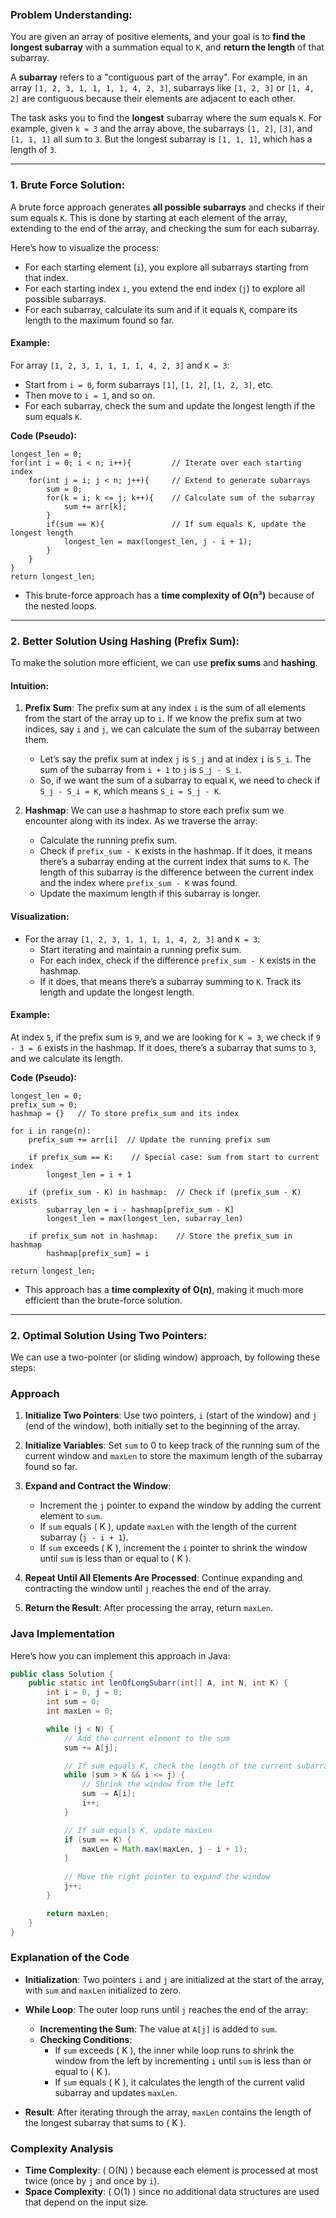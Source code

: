 ### Problem Understanding:

You are given an array of positive elements, and your goal is to **find the longest subarray** with a summation equal to `K`, and **return the length** of that subarray.

A **subarray** refers to a "contiguous part of the array". For example, in an array `[1, 2, 3, 1, 1, 1, 1, 4, 2, 3]`, subarrays like `[1, 2, 3]` or `[1, 4, 2]` are contiguous because their elements are adjacent to each other.

The task asks you to find the **longest** subarray where the sum equals `K`. For example, given `k = 3` and the array above, the subarrays `[1, 2]`, `[3]`, and `[1, 1, 1]` all sum to `3`. But the longest subarray is `[1, 1, 1]`, which has a length of `3`.

---

### 1. **Brute Force Solution**:

A brute force approach generates **all possible subarrays** and checks if their sum equals `K`. This is done by starting at each element of the array, extending to the end of the array, and checking the sum for each subarray.

Here’s how to visualize the process:

- For each starting element (`i`), you explore all subarrays starting from that index.
- For each starting index `i`, you extend the end index (`j`) to explore all possible subarrays.
- For each subarray, calculate its sum and if it equals `K`, compare its length to the maximum found so far.

#### Example:
For array `[1, 2, 3, 1, 1, 1, 1, 4, 2, 3]` and `K = 3`:

- Start from `i = 0`, form subarrays `[1]`, `[1, 2]`, `[1, 2, 3]`, etc.
- Then move to `i = 1`, and so on.
- For each subarray, check the sum and update the longest length if the sum equals `K`.

**Code (Pseudo):**

```pseudocode
longest_len = 0;
for(int i = 0; i < n; i++){         // Iterate over each starting index
    for(int j = i; j < n; j++){     // Extend to generate subarrays
        sum = 0;
        for(k = i; k <= j; k++){    // Calculate sum of the subarray
            sum += arr[k];
        }
        if(sum == K){               // If sum equals K, update the longest length
            longest_len = max(longest_len, j - i + 1);
        }
    }
}
return longest_len;
```

- This brute-force approach has a **time complexity of O(n³)** because of the nested loops.

---

### 2. **Better Solution Using Hashing (Prefix Sum)**:

To make the solution more efficient, we can use **prefix sums** and **hashing**.

#### Intuition:

1. **Prefix Sum**: The prefix sum at any index `i` is the sum of all elements from the start of the array up to `i`. If we know the prefix sum at two indices, say `i` and `j`, we can calculate the sum of the subarray between them.

   - Let’s say the prefix sum at index `j` is `S_j` and at index `i` is `S_i`. The sum of the subarray from `i + 1` to `j` is `S_j - S_i`.
   - So, if we want the sum of a subarray to equal `K`, we need to check if `S_j - S_i = K`, which means `S_i = S_j - K`.

2. **Hashmap**: We can use a hashmap to store each prefix sum we encounter along with its index. As we traverse the array:
   - Calculate the running prefix sum.
   - Check if `prefix_sum - K` exists in the hashmap. If it does, it means there’s a subarray ending at the current index that sums to `K`. The length of this subarray is the difference between the current index and the index where `prefix_sum - K` was found.
   - Update the maximum length if this subarray is longer.

#### Visualization:

- For the array `[1, 2, 3, 1, 1, 1, 1, 4, 2, 3]` and `K = 3`:
   - Start iterating and maintain a running prefix sum.
   - For each index, check if the difference `prefix_sum - K` exists in the hashmap.
   - If it does, that means there’s a subarray summing to `K`. Track its length and update the longest length.

#### Example:
At index `5`, if the prefix sum is `9`, and we are looking for `K = 3`, we check if `9 - 3 = 6` exists in the hashmap. If it does, there’s a subarray that sums to `3`, and we calculate its length.

**Code (Pseudo):**

```pseudocode
longest_len = 0;
prefix_sum = 0;
hashmap = {}   // To store prefix_sum and its index

for i in range(n):
    prefix_sum += arr[i]  // Update the running prefix sum

    if prefix_sum == K:    // Special case: sum from start to current index
        longest_len = i + 1

    if (prefix_sum - K) in hashmap:  // Check if (prefix_sum - K) exists
        subarray_len = i - hashmap[prefix_sum - K]
        longest_len = max(longest_len, subarray_len)

    if prefix_sum not in hashmap:    // Store the prefix_sum in hashmap
        hashmap[prefix_sum] = i

return longest_len;
```

- This approach has a **time complexity of O(n)**, making it much more efficient than the brute-force solution.

---


### 2. **Optimal Solution Using Two Pointers**:

We can use a two-pointer (or sliding window) approach, by following these steps:

### Approach

1. **Initialize Two Pointers**: Use two pointers, `i` (start of the window) and `j` (end of the window), both initially set to the beginning of the array. 

2. **Initialize Variables**: Set `sum` to 0 to keep track of the running sum of the current window and `maxLen` to store the maximum length of the subarray found so far.

3. **Expand and Contract the Window**:
   - Increment the `j` pointer to expand the window by adding the current element to `sum`.
   - If `sum` equals \( K \), update `maxLen` with the length of the current subarray (`j - i + 1`).
   - If `sum` exceeds \( K \), increment the `i` pointer to shrink the window until `sum` is less than or equal to \( K \). 

4. **Repeat Until All Elements Are Processed**: Continue expanding and contracting the window until `j` reaches the end of the array.

5. **Return the Result**: After processing the array, return `maxLen`.

### Java Implementation

Here’s how you can implement this approach in Java:

```java
public class Solution {
    public static int lenOfLongSubarr(int[] A, int N, int K) {
        int i = 0, j = 0;
        int sum = 0;
        int maxLen = 0;

        while (j < N) {
            // Add the current element to the sum
            sum += A[j];

            // If sum equals K, check the length of the current subarray
            while (sum > K && i <= j) {
                // Shrink the window from the left
                sum -= A[i];
                i++;
            }

            // If sum equals K, update maxLen
            if (sum == K) {
                maxLen = Math.max(maxLen, j - i + 1);
            }
            
            // Move the right pointer to expand the window
            j++;
        }

        return maxLen;
    }
}
```

### Explanation of the Code

- **Initialization**: Two pointers `i` and `j` are initialized at the start of the array, with `sum` and `maxLen` initialized to zero.
  
- **While Loop**: The outer loop runs until `j` reaches the end of the array:
  - **Incrementing the Sum**: The value at `A[j]` is added to `sum`.
  - **Checking Conditions**:
    - If `sum` exceeds \( K \), the inner while loop runs to shrink the window from the left by incrementing `i` until `sum` is less than or equal to \( K \).
    - If `sum` equals \( K \), it calculates the length of the current valid subarray and updates `maxLen`.

- **Result**: After iterating through the array, `maxLen` contains the length of the longest subarray that sums to \( K \).

### Complexity Analysis

- **Time Complexity**: \( O(N) \) because each element is processed at most twice (once by `j` and once by `i`).
- **Space Complexity**: \( O(1) \) since no additional data structures are used that depend on the input size.
